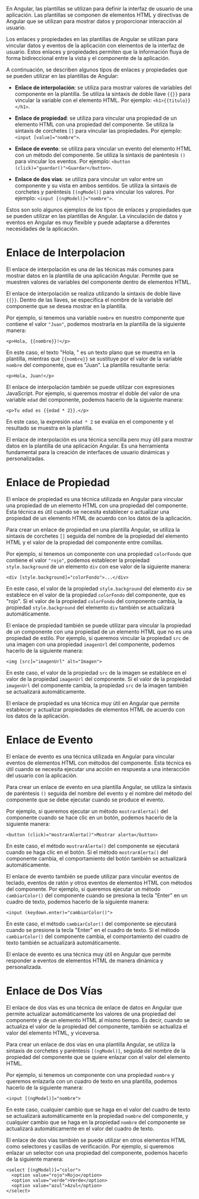 En Angular, las plantillas se utilizan para definir la interfaz de usuario de una aplicación. Las plantillas se componen de elementos HTML y directivas de Angular que se utilizan para mostrar datos y proporcionar interacción al usuario.

Los enlaces y propiedades en las plantillas de Angular se utilizan para vincular datos y eventos de la aplicación con elementos de la interfaz de usuario. Estos enlaces y propiedades permiten que la información fluya de forma bidireccional entre la vista y el componente de la aplicación.

A continuación, se describen algunos tipos de enlaces y propiedades que se pueden utilizar en las plantillas de Angular:

-   **Enlace de interpolación**: se utiliza para mostrar valores de variables del componente en la plantilla. Se utiliza la sintaxis de doble llave `{{}}` para vincular la variable con el elemento HTML. Por ejemplo: `<h1>{{titulo}}</h1>`.
    
-   **Enlace de propiedad**: se utiliza para vincular una propiedad de un elemento HTML con una propiedad del componente. Se utiliza la sintaxis de corchetes `[]` para vincular las propiedades. Por ejemplo: `<input [value]="nombre">`.
    
-   **Enlace de evento**: se utiliza para vincular un evento del elemento HTML con un método del componente. Se utiliza la sintaxis de paréntesis `()` para vincular los eventos. Por ejemplo: `<button (click)="guardar()">Guardar</button>`.
    
-   **Enlace de dos vías**: se utiliza para vincular un valor entre un componente y su vista en ambos sentidos. Se utiliza la sintaxis de corchetes y paréntesis `[(ngModel)]` para vincular los valores. Por ejemplo: `<input [(ngModel)]="nombre">`.
    

Estos son solo algunos ejemplos de los tipos de enlaces y propiedades que se pueden utilizar en las plantillas de Angular. La vinculación de datos y eventos en Angular es muy flexible y puede adaptarse a diferentes necesidades de la aplicación.

# Enlace de Interpolacion

El enlace de interpolación es una de las técnicas más comunes para mostrar datos en la plantilla de una aplicación Angular. Permite que se muestren valores de variables del componente dentro de elementos HTML.

El enlace de interpolación se realiza utilizando la sintaxis de doble llave `{{}}`. Dentro de las llaves, se especifica el nombre de la variable del componente que se desea mostrar en la plantilla.

Por ejemplo, si tenemos una variable `nombre` en nuestro componente que contiene el valor `"Juan"`, podemos mostrarla en la plantilla de la siguiente manera:

```
<p>Hola, {{nombre}}!</p>
```

En este caso, el texto "Hola, " es un texto plano que se muestra en la plantilla, mientras que `{{nombre}}` se sustituye por el valor de la variable `nombre` del componente, que es "Juan". La plantilla resultante sería:

```
<p>Hola, Juan!</p>
```

El enlace de interpolación también se puede utilizar con expresiones JavaScript. Por ejemplo, si queremos mostrar el doble del valor de una variable `edad` del componente, podemos hacerlo de la siguiente manera:

```
<p>Tu edad es {{edad * 2}}.</p>
```

En este caso, la expresión `edad * 2` se evalúa en el componente y el resultado se muestra en la plantilla.

El enlace de interpolación es una técnica sencilla pero muy útil para mostrar datos en la plantilla de una aplicación Angular. Es una herramienta fundamental para la creación de interfaces de usuario dinámicas y personalizadas.

# Enlace de Propiedad

El enlace de propiedad es una técnica utilizada en Angular para vincular una propiedad de un elemento HTML con una propiedad del componente. Esta técnica es útil cuando se necesita establecer o actualizar una propiedad de un elemento HTML de acuerdo con los datos de la aplicación.

Para crear un enlace de propiedad en una plantilla Angular, se utiliza la sintaxis de corchetes `[]` seguida del nombre de la propiedad del elemento HTML y el valor de la propiedad del componente entre comillas.

Por ejemplo, si tenemos un componente con una propiedad `colorFondo` que contiene el valor `"rojo"`, podemos establecer la propiedad `style.background` de un elemento `div` con ese valor de la siguiente manera:

```
<div [style.background]="colorFondo">...</div>
```

En este caso, el valor de la propiedad `style.background` del elemento `div` se establece en el valor de la propiedad `colorFondo` del componente, que es "rojo". Si el valor de la propiedad `colorFondo` del componente cambia, la propiedad `style.background` del elemento `div` también se actualizará automáticamente.

El enlace de propiedad también se puede utilizar para vincular la propiedad de un componente con una propiedad de un elemento HTML que no es una propiedad de estilo. Por ejemplo, si queremos vincular la propiedad `src` de una imagen con una propiedad `imagenUrl` del componente, podemos hacerlo de la siguiente manera:

```
<img [src]="imagenUrl" alt="Imagen">
```

En este caso, el valor de la propiedad `src` de la imagen se establece en el valor de la propiedad `imagenUrl` del componente. Si el valor de la propiedad `imagenUrl` del componente cambia, la propiedad `src` de la imagen también se actualizará automáticamente.

El enlace de propiedad es una técnica muy útil en Angular que permite establecer y actualizar propiedades de elementos HTML de acuerdo con los datos de la aplicación.

# Enlace de Evento

El enlace de evento es una técnica utilizada en Angular para vincular eventos de elementos HTML con métodos del componente. Esta técnica es útil cuando se necesita ejecutar una acción en respuesta a una interacción del usuario con la aplicación.

Para crear un enlace de evento en una plantilla Angular, se utiliza la sintaxis de paréntesis `()` seguida del nombre del evento y el nombre del método del componente que se debe ejecutar cuando se produce el evento.

Por ejemplo, si queremos ejecutar un método `mostrarAlerta()` del componente cuando se hace clic en un botón, podemos hacerlo de la siguiente manera:

```
<button (click)="mostrarAlerta()">Mostrar alerta</button>
```

En este caso, el método `mostrarAlerta()` del componente se ejecutará cuando se haga clic en el botón. Si el método `mostrarAlerta()` del componente cambia, el comportamiento del botón también se actualizará automáticamente.

El enlace de evento también se puede utilizar para vincular eventos de teclado, eventos de ratón y otros eventos de elementos HTML con métodos del componente. Por ejemplo, si queremos ejecutar un método `cambiarColor()` del componente cuando se presiona la tecla "Enter" en un cuadro de texto, podemos hacerlo de la siguiente manera:

```
<input (keydown.enter)="cambiarColor()">
```

En este caso, el método `cambiarColor()` del componente se ejecutará cuando se presione la tecla "Enter" en el cuadro de texto. Si el método `cambiarColor()` del componente cambia, el comportamiento del cuadro de texto también se actualizará automáticamente.

El enlace de evento es una técnica muy útil en Angular que permite responder a eventos de elementos HTML de manera dinámica y personalizada.

# Enlace de Dos Vías

El enlace de dos vías es una técnica de enlace de datos en Angular que permite actualizar automáticamente los valores de una propiedad del componente y de un elemento HTML al mismo tiempo. Es decir, cuando se actualiza el valor de la propiedad del componente, también se actualiza el valor del elemento HTML, y viceversa.

Para crear un enlace de dos vías en una plantilla Angular, se utiliza la sintaxis de corchetes y paréntesis `[(ngModel)]`, seguida del nombre de la propiedad del componente que se quiere enlazar con el valor del elemento HTML.

Por ejemplo, si tenemos un componente con una propiedad `nombre` y queremos enlazarla con un cuadro de texto en una plantilla, podemos hacerlo de la siguiente manera:

```
<input [(ngModel)]="nombre">
```

En este caso, cualquier cambio que se haga en el valor del cuadro de texto se actualizará automáticamente en la propiedad `nombre` del componente, y cualquier cambio que se haga en la propiedad `nombre` del componente se actualizará automáticamente en el valor del cuadro de texto.

El enlace de dos vías también se puede utilizar en otros elementos HTML como selectores y casillas de verificación. Por ejemplo, si queremos enlazar un selector con una propiedad del componente, podemos hacerlo de la siguiente manera:

```
<select [(ngModel)]="color">
  <option value="rojo">Rojo</option>
  <option value="verde">Verde</option>
  <option value="azul">Azul</option>
</select>
```